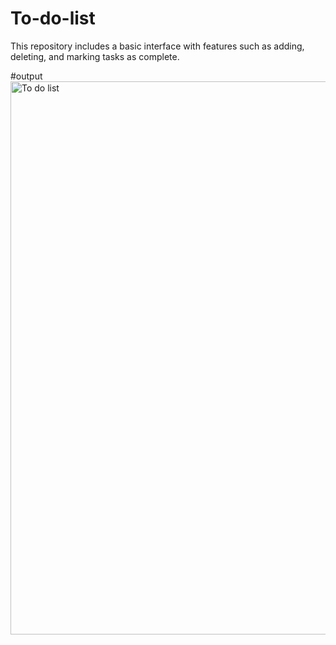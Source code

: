 # To-do-list
 This repository includes a basic interface with features such as adding, deleting, and marking tasks as complete.

#output
<img width="885" alt="To do list" src="https://github.com/FizaCodeCraft/To-do-list/assets/162117963/7068328f-22c3-48dd-bf0b-402faf47d75c">
